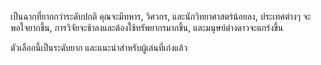 เป็นฉากที่ยากกว่าระดับปกติ คุณจะมีทหาร, วิศวกร, และนักวิทยาศาสตร์น้อยลง, ประเทศต่างๆ
จะพอใจยากขึ้น, การวิจัยจะช้าลงและต้องใช้ทรัพยากรมากขึ้น, และมนุษย์ต่างดาวจะแกร่งขึ้น

ตัวเลือกนี้เป็นระดับยาก และแนะนำสำหรับผู้เล่นที่เก่งแล้ว